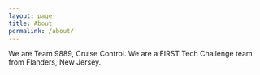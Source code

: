 ```yaml
---
layout: page
title: About
permalink: /about/
---
```


We are Team 9889, Cruise Control. We are a FIRST Tech Challenge team from Flanders, New Jersey.
